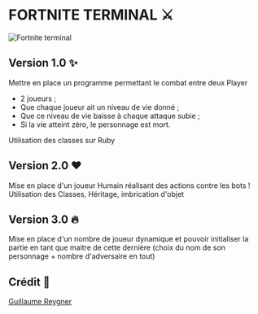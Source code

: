 # FORTNITE TERMINAL ⚔️

![Fortnite terminal](https://imgur.com/arjCebo.gif)

## Version 1.0 ✨

Mettre en place un programme permettant le combat entre deux Player

- 2 joueurs ;
- Que chaque joueur ait un niveau de vie donné ;
- Que ce niveau de vie baisse à chaque attaque subie ;
- Si la vie atteint zéro, le personnage est mort.

Utilisation des classes sur Ruby



## Version 2.0 ❤️

Mise en place d'un joueur Humain réalisant des actions contre les bots ! Utilisation des Classes, Héritage, imbrication d'objet



## Version 3.0 🔥

Mise en place d'un nombre de joueur dynamique et pouvoir initialiser la partie en tant que maitre de cette dernière (choix du nom de son personnage + nombre d'adversaire en tout)



## Crédit 🔗
[Guillaume Reygner](https://github.com/guillaume-rygn)
